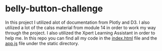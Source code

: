 # belly-button-challenge

In this project I utilized alot of documentation from Plotly and D3. I also utilized a lot of the calss material from module 14 in order to work my way through the project. I also utilized the Xpert Learning Assistant in order to help me. In this repo you can find all my code in the [index.html](index.html) file and the [app.js](static/js/app.js) file under the static directory.